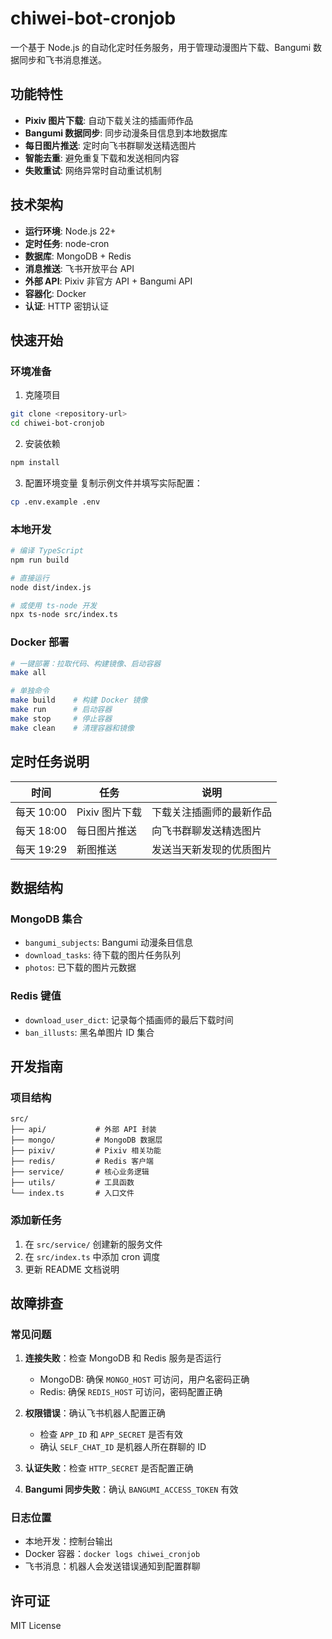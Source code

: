 # chiwei-bot-cronjob

一个基于 Node.js 的自动化定时任务服务，用于管理动漫图片下载、Bangumi 数据同步和飞书消息推送。

## 功能特性

- **Pixiv 图片下载**: 自动下载关注的插画师作品
- **Bangumi 数据同步**: 同步动漫条目信息到本地数据库
- **每日图片推送**: 定时向飞书群聊发送精选图片
- **智能去重**: 避免重复下载和发送相同内容
- **失败重试**: 网络异常时自动重试机制

## 技术架构

- **运行环境**: Node.js 22+  
- **定时任务**: node-cron
- **数据库**: MongoDB + Redis
- **消息推送**: 飞书开放平台 API
- **外部 API**: Pixiv 非官方 API + Bangumi API
- **容器化**: Docker
- **认证**: HTTP 密钥认证

## 快速开始

### 环境准备

1. 克隆项目
```bash
git clone <repository-url>
cd chiwei-bot-cronjob
```

2. 安装依赖
```bash
npm install
```

3. 配置环境变量
复制示例文件并填写实际配置：
```bash
cp .env.example .env
```

### 本地开发

```bash
# 编译 TypeScript
npm run build

# 直接运行
node dist/index.js

# 或使用 ts-node 开发
npx ts-node src/index.ts
```

### Docker 部署

```bash
# 一键部署：拉取代码、构建镜像、启动容器
make all

# 单独命令
make build    # 构建 Docker 镜像
make run      # 启动容器
make stop     # 停止容器
make clean    # 清理容器和镜像
```

## 定时任务说明

| 时间 | 任务 | 说明 |
|------|------|------|
| 每天 10:00 | Pixiv 图片下载 | 下载关注插画师的最新作品 |
| 每天 18:00 | 每日图片推送 | 向飞书群聊发送精选图片 |
| 每天 19:29 | 新图推送 | 发送当天新发现的优质图片 |

## 数据结构

### MongoDB 集合

- `bangumi_subjects`: Bangumi 动漫条目信息
- `download_tasks`: 待下载的图片任务队列
- `photos`: 已下载的图片元数据

### Redis 键值

- `download_user_dict`: 记录每个插画师的最后下载时间
- `ban_illusts`: 黑名单图片 ID 集合

## 开发指南

### 项目结构

```
src/
├── api/           # 外部 API 封装
├── mongo/         # MongoDB 数据层
├── pixiv/         # Pixiv 相关功能
├── redis/         # Redis 客户端
├── service/       # 核心业务逻辑
├── utils/         # 工具函数
└── index.ts       # 入口文件
```

### 添加新任务

1. 在 `src/service/` 创建新的服务文件
2. 在 `src/index.ts` 中添加 cron 调度
3. 更新 README 文档说明

## 故障排查

### 常见问题

1. **连接失败**：检查 MongoDB 和 Redis 服务是否运行
   - MongoDB: 确保 `MONGO_HOST` 可访问，用户名密码正确
   - Redis: 确保 `REDIS_HOST` 可访问，密码配置正确

2. **权限错误**：确认飞书机器人配置正确
   - 检查 `APP_ID` 和 `APP_SECRET` 是否有效
   - 确认 `SELF_CHAT_ID` 是机器人所在群聊的 ID

3. **认证失败**：检查 `HTTP_SECRET` 是否配置正确

4. **Bangumi 同步失败**：确认 `BANGUMI_ACCESS_TOKEN` 有效

### 日志位置

- 本地开发：控制台输出
- Docker 容器：`docker logs chiwei_cronjob`
- 飞书消息：机器人会发送错误通知到配置群聊

## 许可证

MIT License
